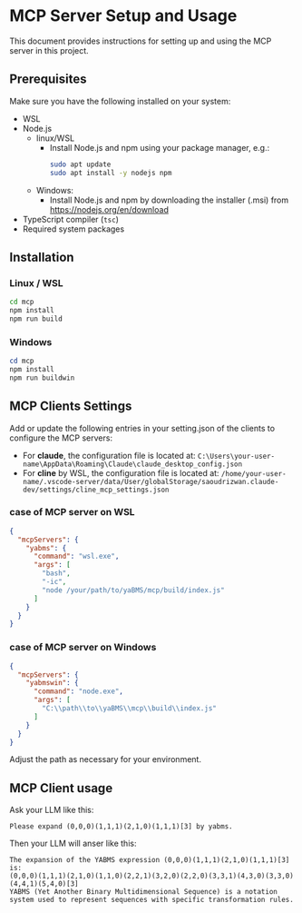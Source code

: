 # MCP Server Setup and Usage

This document provides instructions for setting up and using the MCP server in this project.

## Prerequisites

Make sure you have the following installed on your system:

- WSL
- Node.js
  - linux/WSL
    - Install Node.js and npm using your package manager, e.g.:
      ```bash
      sudo apt update
      sudo apt install -y nodejs npm
      ```
  - Windows:
    - Install Node.js and npm by downloading the installer (.msi) from https://nodejs.org/en/download
- TypeScript compiler (`tsc`)
- Required system packages

## Installation

### Linux / WSL

```bash
cd mcp
npm install
npm run build
```

### Windows

```powershell
cd mcp
npm install
npm run buildwin
```

## MCP Clients Settings

Add or update the following entries in your setting.json of the clients to configure the MCP servers:
- For **claude**, the configuration file is located at:
  `C:\Users\your-user-name\AppData\Roaming\Claude\claude_desktop_config.json`
- For **cline** by WSL, the configuration file is located at:
  `/home/your-user-name/.vscode-server/data/User/globalStorage/saoudrizwan.claude-dev/settings/cline_mcp_settings.json`

### case of MCP server on WSL
```json
{
  "mcpServers": {
    "yabms": {
      "command": "wsl.exe",
      "args": [
        "bash",
        "-ic",
        "node /your/path/to/yaBMS/mcp/build/index.js"
      ]
    }
  }
}
```

### case of MCP server on Windows
```json
{
  "mcpServers": {
    "yabmswin": {
      "command": "node.exe",
      "args": [
        "C:\\path\\to\\yaBMS\\mcp\\build\\index.js"
      ]
    }
  }
}
```
Adjust the path as necessary for your environment.

## MCP Client usage
Ask your LLM like this:
```
Please expand (0,0,0)(1,1,1)(2,1,0)(1,1,1)[3] by yabms.
```
Then your LLM will anser like this:
```
The expansion of the YABMS expression (0,0,0)(1,1,1)(2,1,0)(1,1,1)[3] is:
(0,0,0)(1,1,1)(2,1,0)(1,1,0)(2,2,1)(3,2,0)(2,2,0)(3,3,1)(4,3,0)(3,3,0)(4,4,1)(5,4,0)[3]
YABMS (Yet Another Binary Multidimensional Sequence) is a notation system used to represent sequences with specific transformation rules.
```